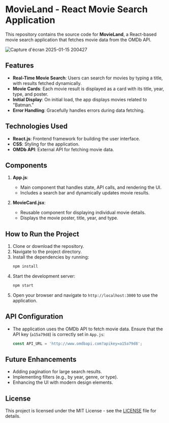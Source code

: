 # MovieLand - React Movie Search Application

This repository contains the source code for **MovieLand**, a React-based movie search application that fetches movie data from the OMDb API.

![Capture d'écran 2025-01-15 200427](https://github.com/user-attachments/assets/d3d7d619-f5b0-42d5-b353-d56554f5eaf2)

## Features
- **Real-Time Movie Search**: Users can search for movies by typing a title, with results fetched dynamically.
- **Movie Cards**: Each movie result is displayed as a card with its title, year, type, and poster.
- **Initial Display**: On initial load, the app displays movies related to "Batman."
- **Error Handling**: Gracefully handles errors during data fetching.

## Technologies Used
- **React.js**: Frontend framework for building the user interface.
- **CSS**: Styling for the application.
- **OMDb API**: External API for fetching movie data.

## Components
1. **App.js**:
   - Main component that handles state, API calls, and rendering the UI.
   - Includes a search bar and dynamically updates movie results.

2. **MovieCard.jsx**:
   - Reusable component for displaying individual movie details.
   - Displays the movie poster, title, year, and type.

## How to Run the Project
1. Clone or download the repository.
2. Navigate to the project directory.
3. Install the dependencies by running:
   ```bash
   npm install
   ```
4. Start the development server:
   ```bash
   npm start
   ```
5. Open your browser and navigate to `http://localhost:3000` to use the application.

## API Configuration
- The application uses the OMDb API to fetch movie data. Ensure that the API key (`a15a79d8`) is correctly set in `App.js`:
  ```javascript
  const API_URL = 'http://www.omdbapi.com?apikey=a15a79d8';
  ```

## Future Enhancements
- Adding pagination for large search results.
- Implementing filters (e.g., by year, genre, or type).
- Enhancing the UI with modern design elements.

## License
This project is licensed under the MIT License - see the [LICENSE](LICENSE) file for details.

